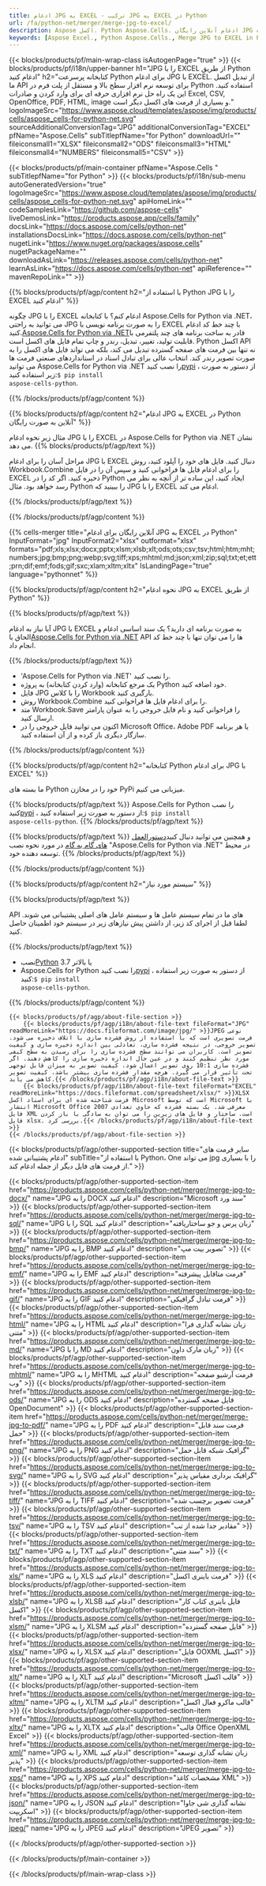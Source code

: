```yaml
---
title: ادغام JPG به EXCEL - ترکیب JPG به EXCEL در Python
url: /fa/python-net/merger/merge-jpg-to-excel/ 
description: Aspose اکسل. Python Aspose.Cells. ادغام آنلاین رایگان JPG به فرمت ذخیره EXCEL. Python فرمت JPG را با EXCEL ترکیب کنید. ادغام JPG به EXCEL در Python. JPG Merge.
keywords: [Aspose Excel., Python Aspose.Cells., Merge JPG to EXCEL in Python., Free Online Python Merge JPG to excel., Python Combine JPG to EXCEL Online for Free., JPG Merge]
---
```

{{< blocks/products/pf/main-wrap-class isAutogenPage="true" >}}
{{< blocks/products/pf/i18n/upper-banner h1="JPG را با EXCEL از طریق Python ادغام کنید" h2="کتابخانه پرسرعت Python برای ادغام JPG با EXCEL. از تبدیل اکسل ما API برای توسعه نرم افزار سطح بالا و مستقل از پلت فرم در Python استفاده کنید. این یک راه حل نرم افزاری حرفه ای برای وارد کردن و صادرات Excel, CSV, OpenOffice, PDF, HTML, image و بسیاری از فرمت های اکسل دیگر است." logoImageSrc="https://www.aspose.cloud/templates/aspose/img/products/cells/aspose_cells-for-python-net.svg" sourceAdditionalConversionTag="JPG" additionalConversionTag="EXCEL" pfName="Aspose.Cells" subTitlepfName="for Python" downloadUrl="" fileiconsmall1="XLSX" fileiconsmall2="ODS" fileiconsmall3="HTML" fileiconsmall4="NUMBERS" fileiconsmall5="CSV" >}}

{{< blocks/products/pf/main-container pfName="Aspose.Cells " subTitlepfName="for Python" >}}
{{< blocks/products/pf/i18n/sub-menu autoGeneratedVersion="true" logoImageSrc="https://www.aspose.cloud/templates/aspose/img/products/cells/aspose_cells-for-python-net.svg" apiHomeLink="" codeSamplesLink="https://github.com/aspose-cells" liveDemosLink="https://products.aspose.app/cells/family" docsLink="https://docs.aspose.com/cells/python-net" installationsDocsLink="https://docs.aspose.com/cells/python-net" nugetLink="https://www.nuget.org/packages/aspose.cells" nugetPackageName="" downloadAsLink="https://releases.aspose.com/cells/python-net" learnAsLink="https://docs.aspose.com/cells/python-net" apiReference="" mavenRepoLink="" >}}

{{% blocks/products/pf/agp/content h2="با استفاده از Python JPG را با EXCEL ادغام کنید" %}}

 چگونه JPG را با EXCEL ادغام کنم؟ با کتابخانه Aspose.Cells for Python via .NET، می توانید به راحتی JPG را به صورت برنامه نویسی با EXCEL با چند خط کد ادغام کنید.[Aspose.Cells for Python via .NET](https://pypi.org/project/aspose-cells-python)قادر به ساخت برنامه های چند پلتفرمی با قابلیت تولید، تغییر، تبدیل، رندر و چاپ تمام فایل های اکسل است. Python اکسل API نه تنها بین فرمت های صفحه گسترده تبدیل می کند، بلکه می تواند فایل های اکسل را به صورت تصویر رندر کند. انتخاب عالی برای تبادل اسناد در استانداردهای صنعتی فرمت ها می توانید Aspose.Cells for Python via .NET را نصب کنید<a href="https://pypi.org/project/aspose-cells-python/">pypi</a> ، از دستور به صورت زیر استفاده کنید:<code>$ pip install aspose-cells-python</code>.


{{% /blocks/products/pf/agp/content %}}

{{% blocks/products/pf/agp/content h2="ادغام JPG به EXCEL در Python آنلاین به صورت رایگان" %}}

مثال زیر نحوه ادغام JPG را با EXCEL در Aspose.Cells for Python via .NET نشان می دهد.
{{% blocks/products/pf/agp/text %}}

مراحل آسان را برای ادغام JPG با EXCEL دنبال کنید. فایل های خود را آپلود کنید، روش Workbook.Combine را برای ادغام فایل ها فراخوانی کنید و سپس آن را در فایل EXCEL ذخیره کنید. اگر کد را در Python ایجاد کنید، این ساده تر از آنچه به نظر می رسد خواهد بود. مثال Python را ببینید که JPG را با EXCEL ادغام می کند.

{{% /blocks/products/pf/agp/text %}}

{{% /blocks/products/pf/agp/content %}}

{{% cells-merger title="آنلاین رایگان برای ادغام JPG به EXCEL در Python" InputFormat="jpg" InputFormat2="xlsx" outformat="xlsx" formats="pdf;xls;xlsx;docx;pptx;xlsm;xlsb;xlt;ods;ots;csv;tsv;html;htm;mht;numbers;jpg;bmp;png;webp;svg;tiff;xps;mhtml;md;json;xml;zip;sql;txt;et;ett;prn;dif;emf;fods;gif;sxc;xlam;xltm;xltx" IsLandingPage="true" language="pythonnet" %}}

{{% blocks/products/pf/agp/content h2="نحوه ادغام JPG به EXCEL از طریق Python" %}}

{{% blocks/products/pf/agp/text %}}

 آیا نیاز به ادغام JPG با EXCEL به صورت برنامه ای دارید؟ یک سند اساسی ادغام و الحاق با[Aspose.Cells for Python via .NET](https://products.aspose.com/cells/python-net) API ها را می توان تنها با چند خط کد انجام داد.

{{% /blocks/products/pf/agp/text %}}

+ 'Aspose.Cells for Python via .NET' را نصب کنید.
+ یک مرجع کتابخانه (وارد کردن کتابخانه) به پروژه Python خود اضافه کنید.
+ فایل JPG را با کلاس Workbook بارگیری کنید.
+ روش Workbook.Combine را برای ادغام فایل ها فراخوانی کنید.
+ متد Workbook.Save را فراخوانی کنید و نام فایل خروجی را به عنوان پارامتر ارسال کنید.
+ اکنون می توانید فایل خروجی را در Microsoft Office، Adobe PDF یا هر برنامه سازگار دیگری باز کرده و از آن استفاده کنید.

{{% /blocks/products/pf/agp/content %}}

{{% blocks/products/pf/agp/content h2="کتابخانه Python برای ادغام JPG با EXCEL" %}}

ما بسته های Python خود را در مخازن PyPi میزبانی می کنیم.

{{% blocks/products/pf/agp/text %}}
Aspose.Cells for Python را نصب کنید<a href="https://pypi.org/project/aspose-cells-python/">pypi</a> ، از دستور به صورت زیر استفاده کنید:<code>$ pip install aspose-cells-python</code>.
{{% /blocks/products/pf/agp/text %}}

{{% blocks/products/pf/agp/text %}}
 و همچنین می توانید دنبال کنید[دستورالعمل های گام به گام](https://docs.aspose.com/cells/python-net/getting-started/) در مورد نحوه نصب "Aspose.Cells for Python via .NET" در محیط توسعه دهنده خود.
{{% /blocks/products/pf/agp/text %}}


{{% /blocks/products/pf/agp/content %}}

 
{{% blocks/products/pf/agp/content h2="سیستم مورد نیاز" %}}

{{% blocks/products/pf/agp/text %}}

API های ما در تمام سیستم عامل ها و سیستم عامل های اصلی پشتیبانی می شوند. لطفا قبل از اجرای کد زیر، از داشتن پیش نیازهای زیر در سیستم خود اطمینان حاصل کنید.

{{% /blocks/products/pf/agp/text %}}

-  نصب[Python](https://www.python.org/downloads/) 3.7 یا بالاتر
- Aspose.Cells for Python را نصب کنید<a href="https://pypi.org/project/aspose-cells-python/">pypi</a> ، از دستور به صورت زیر استفاده کنید:<code>$ pip install aspose-cells-python</code>.


{{% /blocks/products/pf/agp/content %}}

<!-- aboutfile Starts -->
    {{< blocks/products/pf/agp/about-file-section >}}
        {{< blocks/products/pf/agp/i18n/about-file-text fileFormat="JPG" readMoreLink="https://docs.fileformat.com/image/jpg/" >}}JPEG نوعی فرمت تصویری است که با استفاده از روش فشرده سازی با اتلاف ذخیره می شود. تصویر خروجی، در نتیجه فشرده سازی، تعادلی بین اندازه ذخیره سازی و کیفیت تصویر است. کاربران می توانند سطح فشرده سازی را برای رسیدن به سطح کیفی مورد نظر تنظیم کنند و در عین حال اندازه ذخیره سازی را کاهش دهند. اگر فشرده سازی 10:1 روی تصویر اعمال شود، کیفیت تصویر به میزان قابل توجهی تحت تأثیر قرار می گیرد. هرچه مقدار فشرده سازی بیشتر باشد، کیفیت تصویر کاهش می یابد.{{< /blocks/products/pf/agp/i18n/about-file-text >}}
        {{< blocks/products/pf/agp/i18n/about-file-text fileFormat="EXCEL" readMoreLink="https://docs.fileformat.com/spreadsheet/xlsx/" >}}XLSX فرمت شناخته شده ای برای اسناد اکسل Microsoft است که توسط Microsoft با انتشار Microsoft Office 2007 معرفی شد. یک بسته فشرده که حاوی تعدادی فایل XML است. ساختار و فایل های زیرین را می توان به سادگی با باز کردن فایل xlsx. بررسی کرد.{{< /blocks/products/pf/agp/i18n/about-file-text >}}
    {{< /blocks/products/pf/agp/about-file-section >}}
<!-- aboutfile Ends -->

{{< blocks/products/pf/agp/other-supported-section title="سایر فرمت های ادغام پشتیبانی شده" subTitle="با استفاده از Python، One می تواند jpg را با بسیاری از فرمت های فایل دیگر از جمله ادغام کند." >}}

{{< blocks/products/pf/agp/other-supported-section-item href="https://products.aspose.com/cells/python-net/merger/merge-jpg-to-docx/" name="JPG را به DOCX ادغام کنید" description="Microsoft سند ورد" >}}
{{< blocks/products/pf/agp/other-supported-section-item href="https://products.aspose.com/cells/python-net/merger/merge-jpg-to-sql/" name="JPG را با SQL ادغام کنید" description="زبان پرس و جو ساختاریافته" >}}
{{< blocks/products/pf/agp/other-supported-section-item href="https://products.aspose.com/cells/python-net/merger/merge-jpg-to-bmp/" name="JPG را به BMP ادغام کنید" description="تصویر بیت مپ" >}}
{{< blocks/products/pf/agp/other-supported-section-item href="https://products.aspose.com/cells/python-net/merger/merge-jpg-to-emf/" name="JPG را به EMF ادغام کنید" description="فرمت متافایل پیشرفته" >}}
{{< blocks/products/pf/agp/other-supported-section-item href="https://products.aspose.com/cells/python-net/merger/merge-jpg-to-gif/" name="JPG را به GIF ادغام کنید" description="فرمت تبادل گرافیکی" >}}
{{< blocks/products/pf/agp/other-supported-section-item href="https://products.aspose.com/cells/python-net/merger/merge-jpg-to-html/" name="JPG را به HTML ادغام کنید" description="زبان نشانه گذاری فرا متنی" >}}
{{< blocks/products/pf/agp/other-supported-section-item href="https://products.aspose.com/cells/python-net/merger/merge-jpg-to-md/" name="JPG را با MD ادغام کنید" description="زبان مارک داون" >}}
{{< blocks/products/pf/agp/other-supported-section-item href="https://products.aspose.com/cells/python-net/merger/merge-jpg-to-mhtml/" name="JPG را به MHTML ادغام کنید" description="فرمت آرشیو صفحه وب" >}}
{{< blocks/products/pf/agp/other-supported-section-item href="https://products.aspose.com/cells/python-net/merger/merge-jpg-to-ods/" name="JPG را به ODS ادغام کنید" description="فایل صفحه گسترده OpenDocument" >}}
{{< blocks/products/pf/agp/other-supported-section-item href="https://products.aspose.com/cells/python-net/merger/merge-jpg-to-pdf/" name="JPG را به PDF ادغام کنید" description="فرمت سند قابل حمل" >}}
{{< blocks/products/pf/agp/other-supported-section-item href="https://products.aspose.com/cells/python-net/merger/merge-jpg-to-png/" name="JPG را به PNG ادغام کنید" description="گرافیک شبکه قابل حمل" >}}
{{< blocks/products/pf/agp/other-supported-section-item href="https://products.aspose.com/cells/python-net/merger/merge-jpg-to-svg/" name="JPG را به SVG ادغام کنید" description="گرافیک برداری مقیاس پذیر" >}}
{{< blocks/products/pf/agp/other-supported-section-item href="https://products.aspose.com/cells/python-net/merger/merge-jpg-to-tiff/" name="JPG را به TIFF ادغام کنید" description="فرمت تصویر برچسب شده" >}}
{{< blocks/products/pf/agp/other-supported-section-item href="https://products.aspose.com/cells/python-net/merger/merge-jpg-to-tsv/" name="JPG را به TSV ادغام کنید" description="مقادیر جدا شده از تب" >}}
{{< blocks/products/pf/agp/other-supported-section-item href="https://products.aspose.com/cells/python-net/merger/merge-jpg-to-txt/" name="JPG را به TXT ادغام کنید" description="سند متنی" >}}
{{< blocks/products/pf/agp/other-supported-section-item href="https://products.aspose.com/cells/python-net/merger/merge-jpg-to-xls/" name="JPG را به XLS ادغام کنید" description="فرمت باینری اکسل" >}}
{{< blocks/products/pf/agp/other-supported-section-item href="https://products.aspose.com/cells/python-net/merger/merge-jpg-to-xlsb/" name="JPG را به XLSB ادغام کنید" description="فایل باینری کتاب کار اکسل" >}}
{{< blocks/products/pf/agp/other-supported-section-item href="https://products.aspose.com/cells/python-net/merger/merge-jpg-to-xlsm/" name="JPG را به XLSM ادغام کنید" description="فایل صفحه گسترده" >}}
{{< blocks/products/pf/agp/other-supported-section-item href="https://products.aspose.com/cells/python-net/merger/merge-jpg-to-xlsx/" name="JPG را به XLSX ادغام کنید" description="فایل OOXML اکسل" >}}
{{< blocks/products/pf/agp/other-supported-section-item href="https://products.aspose.com/cells/python-net/merger/merge-jpg-to-xlt/" name="JPG را به XLT ادغام کنید" description="Microsoft قالب اکسل" >}}
{{< blocks/products/pf/agp/other-supported-section-item href="https://products.aspose.com/cells/python-net/merger/merge-jpg-to-xltm/" name="JPG را به XLTM ادغام کنید" description="قالب ماکرو فعال اکسل" >}}
{{< blocks/products/pf/agp/other-supported-section-item href="https://products.aspose.com/cells/python-net/merger/merge-jpg-to-xltx/" name="JPG را به XLTX ادغام کنید" description="قالب Office OpenXML Excel" >}}
{{< blocks/products/pf/agp/other-supported-section-item href="https://products.aspose.com/cells/python-net/merger/merge-jpg-to-xml/" name="JPG را به XML ادغام کنید" description="زبان نشانه گذاری توسعه پذیر" >}}
{{< blocks/products/pf/agp/other-supported-section-item href="https://products.aspose.com/cells/python-net/merger/merge-jpg-to-xps/" name="JPG را به XPS ادغام کنید" description="مشخصات کاغذ XML" >}}
{{< blocks/products/pf/agp/other-supported-section-item href="https://products.aspose.com/cells/python-net/merger/merge-jpg-to-json/" name="JPG را به JSON ادغام کنید" description="نشانه گذاری شی جاوا اسکریپت" >}}
{{< blocks/products/pf/agp/other-supported-section-item href="https://products.aspose.com/cells/python-net/merger/merge-jpg-to-jpeg/" name="JPG را به JPEG ادغام کنید" description="JPEG تصویر" >}}

{{< /blocks/products/pf/agp/other-supported-section >}}

{{< /blocks/products/pf/main-container >}}
    
{{< /blocks/products/pf/main-wrap-class >}}
